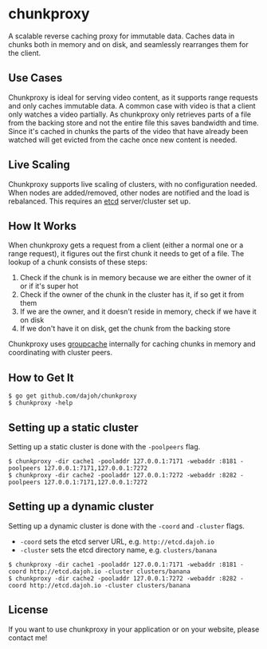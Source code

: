 chunkproxy
==========

A scalable reverse caching proxy for immutable data. Caches data in chunks both in memory and on disk, and seamlessly rearranges them for the client.

Use Cases
---------

Chunkproxy is ideal for serving video content, as it supports range requests and only caches immutable data. A common case with video is that a client only watches a video partially. As chunkproxy only retrieves parts of a file from the backing store and not the entire file this saves bandwidth and time. Since it's cached in chunks the parts of the video that have already been watched will get evicted from the cache once new content is needed.

Live Scaling
------------

Chunkproxy supports live scaling of clusters, with no configuration needed. When nodes are added/removed, other nodes are notified and the load is rebalanced. This requires an [etcd](https://github.com/coreos/etcd) server/cluster set up.

How It Works
------------

When chunkproxy gets a request from a client (either a normal one or a range request), it figures out the first chunk it needs to get of a file. The lookup of a chunk consists of these steps:

1. Check if the chunk is in memory because we are either the owner of it or if it's super hot
2. Check if the owner of the chunk in the cluster has it, if so get it from them
3. If we are the owner, and it doesn't reside in memory, check if we have it on disk
4. If we don't have it on disk, get the chunk from the backing store

Chunkproxy uses [groupcache](https://github.com/golang/groupcache) internally for caching chunks in memory and coordinating with cluster peers.

How to Get It
-------------

```
$ go get github.com/dajoh/chunkproxy
$ chunkproxy -help
```

Setting up a static cluster
---------------------------

Setting up a static cluster is done with the `-poolpeers` flag.

```
$ chunkproxy -dir cache1 -pooladdr 127.0.0.1:7171 -webaddr :8181 -poolpeers 127.0.0.1:7171,127.0.0.1:7272
$ chunkproxy -dir cache2 -pooladdr 127.0.0.1:7272 -webaddr :8282 -poolpeers 127.0.0.1:7171,127.0.0.1:7272
```

Setting up a dynamic cluster
----------------------------

Setting up a dynamic cluster is done with the `-coord` and `-cluster` flags.

* `-coord` sets the etcd server URL, e.g. `http://etcd.dajoh.io`
* `-cluster` sets the etcd directory name, e.g. `clusters/banana`

```
$ chunkproxy -dir cache1 -pooladdr 127.0.0.1:7171 -webaddr :8181 -coord http://etcd.dajoh.io -cluster clusters/banana
$ chunkproxy -dir cache2 -pooladdr 127.0.0.1:7272 -webaddr :8282 -coord http://etcd.dajoh.io -cluster clusters/banana
```

License
-------

If you want to use chunkproxy in your application or on your website, please contact me!
